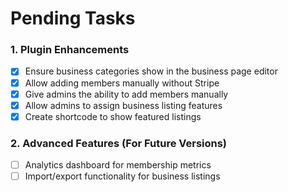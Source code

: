 # Pending Tasks

### 1. Plugin Enhancements
- [x] Ensure business categories show in the business page editor
- [x] Allow adding members manually without Stripe
- [x] Give admins the ability to add members manually
- [x] Allow admins to assign business listing features
- [x] Create shortcode to show featured listings

### 2. Advanced Features (For Future Versions)
- [ ] Analytics dashboard for membership metrics
- [ ] Import/export functionality for business listings 